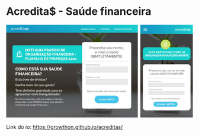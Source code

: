 # Acredita$ - Saúde financeira

![](acreditas.jpg)

Link do io: https://growthon.github.io/acreditas/
